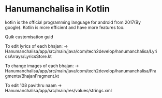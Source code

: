 # Hanumanchalisa in Kotlin
kotlin is the official programming language for android from 2017(By google). Kotlin is more efficient and have more features too.

Quik customisation guid

To edit lyrics of each bhajan:
 -> Hanumanchalisa/app/src/main/java/com/tech2develop/hanumanchalisa/LyricsArrays/LyricsStore.kt
 
To change images of each bhajan:
 -> Hanumanchalisa/app/src/main/java/com/tech2develop/hanumanchalisa/Fragments/BhajanFragment.kt
 
To edit 108 pavithru naam
 -> Hanumanchalisa/app/src/main/res/values/strings.xml
 
